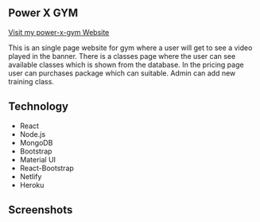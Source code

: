 ## Power X GYM

[Visit my power-x-gym Website](https://power-x-gym123.netlify.app/)

This is an single page website for gym where a user will get to see a video played in the banner. There is a classes page where the user can see available classes which is shown from the database. In the pricing page user can purchases package which can suitable. Admin can add new training class.


## Technology

* React
* Node.js
* MongoDB
* Bootstrap
* Material UI
* React-Bootstrap
* Netlify
* Heroku

## Screenshots

